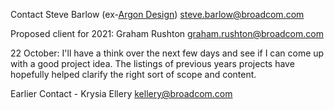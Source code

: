 Contact Steve Barlow (ex-[Argon Design](Argon_Design "wikilink"))
<steve.barlow@broadcom.com>

Proposed client for 2021: Graham Rushton <graham.rushton@broadcom.com>

22 October: I'll have a think over the next few days and see if I can
come up with a good project idea. The listings of previous years
projects have hopefully helped clarify the right sort of scope and
content.

Earlier Contact - Krysia Ellery <kellery@broadcom.com>